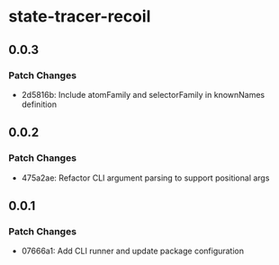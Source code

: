 # state-tracer-recoil

## 0.0.3

### Patch Changes

- 2d5816b: Include atomFamily and selectorFamily in knownNames definition

## 0.0.2

### Patch Changes

- 475a2ae: Refactor CLI argument parsing to support positional args

## 0.0.1

### Patch Changes

- 07666a1: Add CLI runner and update package configuration
